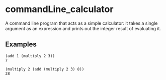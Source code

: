 # commandLine_calculator
A command line program that acts as a simple calculator: it takes a single argument as an expression and prints out the integer result of evaluating it.

Examples
--------

    (add 1 (multiply 2 3))
    7

    (multiply 2 (add (multiply 2 3) 8))
    28
